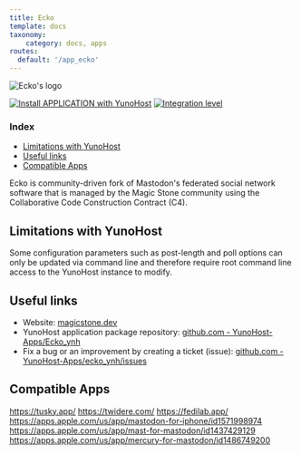 ```yaml
---
title: Ecko
template: docs
taxonomy:
    category: docs, apps
routes:
  default: '/app_ecko'
---
```


![Ecko's logo](image://ecko_logo.jpg)

[![Install APPLICATION with YunoHost](https://install-app.yunohost.org/install-with-yunohost.png)](https://install-app.yunohost.org/?app=ecko) [![Integration level](https://dash.yunohost.org/integration/ecko.svg)](https://dash.yunohost.org/appci/app/ecko)

### Index

- [Limitations with YunoHost](#limitations-with-yunohost)
- [Useful links](#useful-links)
- [Compatible Apps](#compatible-apps)

Ecko is community-driven fork of Mastodon's federated social network software that is managed by the Magic Stone community using the Collaborative Code Construction Contract (C4).

## Limitations with YunoHost

Some configuration parameters such as post-length and poll options can only be updated via command line and therefore require root command line access to the YunoHost instance to modify.

## Useful links

+ Website: [magicstone.dev](https://magicstone.dev/)
+ YunoHost application package repository: [github.com - YunoHost-Apps/Ecko\_ynh](https://github.com/YunoHost-Apps/ecko_ynh)
+ Fix a bug or an improvement by creating a ticket (issue): [github.com -YunoHost-Apps/ecko_ynh/issues](https://github.com/YunoHost-Apps/ecko_ynh/issues)

## Compatible Apps
https://tusky.app/
https://twidere.com/
https://fedilab.app/
https://apps.apple.com/us/app/mastodon-for-iphone/id1571998974
https://apps.apple.com/us/app/mast-for-mastodon/id1437429129
https://apps.apple.com/us/app/mercury-for-mastodon/id1486749200

